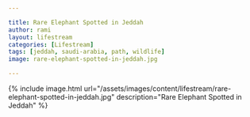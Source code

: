 ```yaml
---

title: Rare Elephant Spotted in Jeddah
author: rami
layout: lifestream 
categories: [Lifestream]
tags: [jeddah, saudi-arabia, path, wildlife]
image: rare-elephant-spotted-in-jeddah.jpg

---
```


{% include image.html url="/assets/images/content/lifestream/rare-elephant-spotted-in-jeddah.jpg" description="Rare Elephant Spotted in Jeddah" %}
